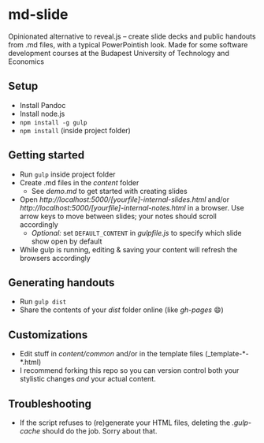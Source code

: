 # md-slide

Opinionated alternative to reveal.js – create slide decks and public handouts from .md files, with a typical PowerPointish look. Made for some software development courses at the Budapest University of Technology and Economics

## Setup
- Install Pandoc
- Install node.js
- `npm install -g gulp`
- `npm install` (inside project folder)

## Getting started
- Run `gulp` inside project folder
- Create .md files in the _content_ folder
    - See _demo.md_ to get started with creating slides
- Open *http://localhost:5000/[yourfile]-internal-slides.html* and/or *http://localhost:5000/[yourfile]-internal-notes.html* in a browser. Use arrow keys to move between slides; your notes should scroll accordingly
    - _Optional:_ set `DEFAULT_CONTENT` in _gulpfile.js_ to specify which slide show open by default
- While gulp is running, editing & saving your content will refresh the browsers accordingly

## Generating handouts
- Run `gulp dist`
- Share the contents of your _dist_ folder online (like _gh-pages_ :smile:)

## Customizations
- Edit stuff in _content/common_ and/or in the template files (_template-\*-\*.html)
- I recommend forking this repo so you can version control both your stylistic changes _and_ your actual content.

## Troubleshooting
- If the script refuses to (re)generate your HTML files, deleting the _.gulp-cache_ should do the job. Sorry about that.
